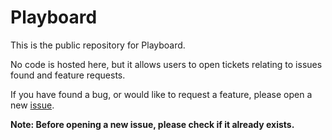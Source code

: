 # Playboard
This is the public repository for Playboard. 

No code is hosted here, but it allows users to open tickets relating to issues found and feature requests.

If you have found a bug, or would like to request a feature, please open a new [issue](https://github.com/RyanThorn/Playboard-public/issues).

**Note: Before opening a new issue, please check if it already exists.**
